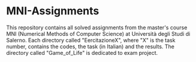 # MNI-Assignments
This repository contains all solved assignments from the master's course MNI (Numerical Methods of Computer Science) at Università degli Studi di Salerno. Each directory called "EercitazioneX", where "X" is the task number, contains the codes, the task (in Italian) and the results. The directory called "Game_of_Life" is dedicated to exam project.
